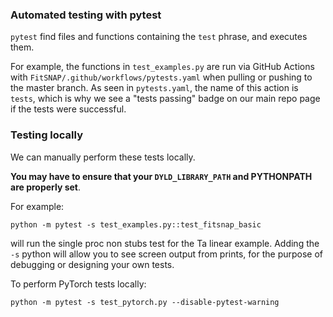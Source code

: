 ### Automated testing with pytest

`pytest` find files and functions containing the `test` phrase, and executes them. 

For example, the functions in `test_examples.py` are run via GitHub Actions with
`FitSNAP/.github/workflows/pytests.yaml` when pulling or pushing to the master branch. As seen in 
`pytests.yaml`, the name of this action is `tests`, which is why we see a "tests passing" badge on 
our main repo page if the tests were successful.

### Testing locally

We can manually perform these tests locally. 

**You may have to ensure that your `DYLD_LIBRARY_PATH` and PYTHONPATH are properly set**.

For example:

    python -m pytest -s test_examples.py::test_fitsnap_basic

will run the single proc non stubs test for the Ta linear example. Adding the `-s` python will allow 
you to see screen output from prints, for the purpose of debugging or designing your own tests. 

To perform PyTorch tests locally:

    python -m pytest -s test_pytorch.py --disable-pytest-warning
